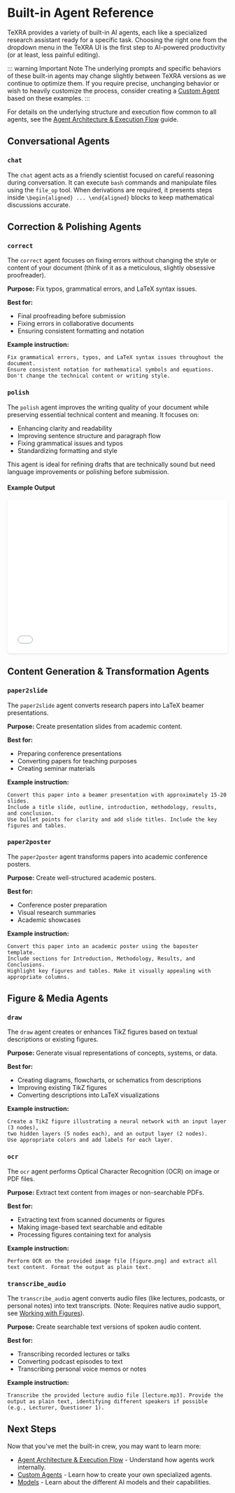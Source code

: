 # Built-in Agent Reference

TeXRA provides a variety of built-in AI agents, each like a specialized research assistant ready for a specific task. Choosing the right one from the dropdown menu in the TeXRA UI is the first step to AI-powered productivity (or at least, less painful editing).

::: warning Important Note
The underlying prompts and specific behaviors of these built-in agents may change slightly between TeXRA versions as we continue to optimize them. If you require precise, unchanging behavior or wish to heavily customize the process, consider creating a [Custom Agent](./custom-agents.md) based on these examples.
:::

For details on the underlying structure and execution flow common to all agents, see the [Agent Architecture & Execution Flow](./agent-architecture.md) guide.

## Conversational Agents

### `chat`

The `chat` agent acts as a friendly scientist focused on careful reasoning during conversation.
It can execute `bash` commands and manipulate files using the `file_op` tool.
When derivations are required, it presents steps inside `\begin{aligned} ... \end{aligned}` blocks
to keep mathematical discussions accurate.

## Correction & Polishing Agents

### `correct`

The `correct` agent focuses on fixing errors without changing the style or content of your document (think of it as a meticulous, slightly obsessive proofreader).

**Purpose:** Fix typos, grammatical errors, and LaTeX syntax issues.

**Best for:**

- Final proofreading before submission
- Fixing errors in collaborative documents
- Ensuring consistent formatting and notation

**Example instruction:**

```
Fix grammatical errors, typos, and LaTeX syntax issues throughout the document.
Ensure consistent notation for mathematical symbols and equations.
Don't change the technical content or writing style.
```

### `polish`

The `polish` agent improves the writing quality of your document while preserving essential technical content and meaning. It focuses on:

- Enhancing clarity and readability
- Improving sentence structure and paragraph flow
- Fixing grammatical issues and typos
- Standardizing formatting and style

This agent is ideal for refining drafts that are technically sound but need language improvements or polishing before submission.

#### Example Output

<div class="agent-pdf-viewer">
  <iframe src="/examples/draft_polish_r1_gemini25p_diff.pdf" title="Polish Agent Example" class="agent-pdf-frame"></iframe>
  <a href="/examples/draft_polish_r1_gemini25p_diff.pdf" target="_blank" class="agent-pdf-link">View example</a>
</div>

<style>
.agent-pdf-viewer {
  position: relative;
  width: 100%;
  border: 1px solid var(--vp-c-divider);
  border-radius: 6px;
  overflow: hidden;
  box-shadow: 0 2px 4px rgba(0,0,0,0.1);
  margin: 1rem 0;
}
.agent-pdf-frame {
  width: 100%;
  height: 350px;
  border: none;
}
.agent-pdf-link {
  position: absolute;
  top: 10px;
  right: 10px;
  color: white;
  padding: 5px 10px;
  border-radius: 4px;
  text-decoration: none;
  font-size: 0.85rem;
}
.agent-pdf-link:hover {
  background: var(--vp-c-brand);
}
</style>

## Content Generation & Transformation Agents

### `paper2slide`

The `paper2slide` agent converts research papers into LaTeX beamer presentations.

**Purpose:** Create presentation slides from academic content.

**Best for:**

- Preparing conference presentations
- Converting papers for teaching purposes
- Creating seminar materials

**Example instruction:**

```
Convert this paper into a beamer presentation with approximately 15-20 slides.
Include a title slide, outline, introduction, methodology, results, and conclusion.
Use bullet points for clarity and add slide titles. Include the key figures and tables.
```

### `paper2poster`

The `paper2poster` agent transforms papers into academic conference posters.

**Purpose:** Create well-structured academic posters.

**Best for:**

- Conference poster preparation
- Visual research summaries
- Academic showcases

**Example instruction:**

```
Convert this paper into an academic poster using the baposter template.
Include sections for Introduction, Methodology, Results, and Conclusions.
Highlight key figures and tables. Make it visually appealing with appropriate columns.
```

## Figure & Media Agents

### `draw`

The `draw` agent creates or enhances TikZ figures based on textual descriptions or existing figures.

**Purpose:** Generate visual representations of concepts, systems, or data.

**Best for:**

- Creating diagrams, flowcharts, or schematics from descriptions
- Improving existing TikZ figures
- Converting descriptions into LaTeX visualizations

**Example instruction:**

```
Create a TikZ figure illustrating a neural network with an input layer (3 nodes),
two hidden layers (5 nodes each), and an output layer (2 nodes).
Use appropriate colors and add labels for each layer.
```

### `ocr`

The `ocr` agent performs Optical Character Recognition (OCR) on image or PDF files.

**Purpose:** Extract text content from images or non-searchable PDFs.

**Best for:**

- Extracting text from scanned documents or figures
- Making image-based text searchable and editable
- Processing figures containing text for analysis

**Example instruction:**

```
Perform OCR on the provided image file [figure.png] and extract all text content. Format the output as plain text.
```

### `transcribe_audio`

The `transcribe_audio` agent converts audio files (like lectures, podcasts, or personal notes) into text transcripts. (Note: Requires native audio support, see [Working with Figures](./working-with-figures.md)).

**Purpose:** Create searchable text versions of spoken audio content.

**Best for:**

- Transcribing recorded lectures or talks
- Converting podcast episodes to text
- Transcribing personal voice memos or notes

**Example instruction:**

```
Transcribe the provided lecture audio file [lecture.mp3]. Provide the output as plain text, identifying different speakers if possible (e.g., Lecturer, Questioner 1).
```

## Next Steps

Now that you've met the built-in crew, you may want to learn more:

- [Agent Architecture & Execution Flow](./agent-architecture.md) - Understand how agents work internally.
- [Custom Agents](./custom-agents.md) - Learn how to create your own specialized agents.
- [Models](./models.md) - Learn about the different AI models and their capabilities.
